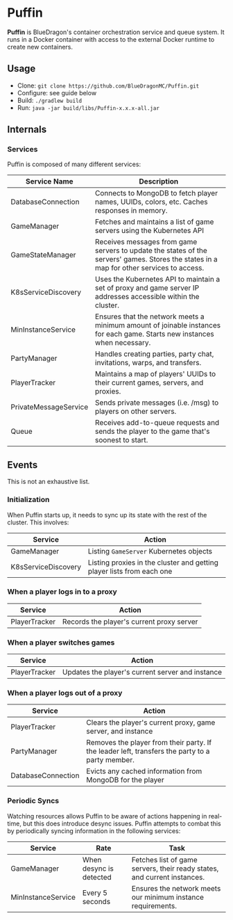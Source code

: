 # Puffin

**Puffin** is BlueDragon's container orchestration service and queue system.
It runs in a Docker container with access to the external Docker runtime to create new containers.

## Usage

- Clone: `git clone https://github.com/BlueDragonMC/Puffin.git`
- Configure: see guide below
- Build: `./gradlew build`
- Run: `java -jar build/libs/Puffin-x.x.x-all.jar`

## Internals

### Services

Puffin is composed of many different services:

| Service Name          | Description                                                                                                                              |
|-----------------------|------------------------------------------------------------------------------------------------------------------------------------------|
| DatabaseConnection    | Connects to MongoDB to fetch player names, UUIDs, colors, etc. Caches responses in memory.                                               |
| GameManager           | Fetches and maintains a list of game servers using the Kubernetes API                                                                    |
| GameStateManager      | Receives messages from game servers to update the states of the servers' games. Stores the states in a map for other services to access. |
| K8sServiceDiscovery   | Uses the Kubernetes API to maintain a set of proxy and game server IP addresses accessible within the cluster.                           |
| MinInstanceService    | Ensures that the network meets a minimum amount of joinable instances for each game. Starts new instances when necessary.                |
| PartyManager          | Handles creating parties, party chat, invitations, warps, and transfers.                                                                 |
| PlayerTracker         | Maintains a map of players' UUIDs to their current games, servers, and proxies.                                                          |
| PrivateMessageService | Sends private messages (i.e. /msg) to players on other servers.                                                                          |
| Queue                 | Receives add-to-queue requests and sends the player to the game that's soonest to start.                                                 |

## Events

This is not an exhaustive list.

### Initialization

When Puffin starts up, it needs to sync up its state with the rest of the cluster. This involves:

| Service             | Action                                                                |
|---------------------|-----------------------------------------------------------------------|
| GameManager         | Listing `GameServer` Kubernetes objects                               |
| K8sServiceDiscovery | Listing proxies in the cluster and getting player lists from each one |

### When a player logs in to a proxy

| Service       | Action                                    |
|---------------|-------------------------------------------|
| PlayerTracker | Records the player's current proxy server |

### When a player switches games

| Service       | Action                                           |
|---------------|--------------------------------------------------|
| PlayerTracker | Updates the player's current server and instance |

### When a player logs out of a proxy

| Service            | Action                                                                                          |
|--------------------|-------------------------------------------------------------------------------------------------|
| PlayerTracker      | Clears the player's current proxy, game server, and instance                                    |
| PartyManager       | Removes the player from their party. If the leader left, transfers the party to a party member. |
| DatabaseConnection | Evicts any cached information from MongoDB for the player                                       |

### Periodic Syncs

Watching resources allows Puffin to be aware of actions happening in real-time, but this does introduce desync issues.
Puffin attempts to combat this by periodically syncing information in the following services:

| Service            | Rate                    | Task                                                                     |
|--------------------|-------------------------|--------------------------------------------------------------------------|
| GameManager        | When desync is detected | Fetches list of game servers, their ready states, and current instances. |
| MinInstanceService | Every 5 seconds         | Ensures the network meets our minimum instance requirements.             |
